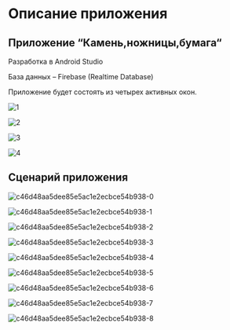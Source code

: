 # Описание приложения 
## Приложение “Камень,ножницы,бумага“

Разработка в Android Studio

База данных – Firebase (Realtime Database)

Приложение будет состоять из четырех активных окон.


![1](https://github.com/BamMaria/game_lab/assets/70711349/f4aa4420-fa49-4c56-b09d-372d7c06f6fa)


![2](https://github.com/BamMaria/game_lab/assets/70711349/cfe5abfc-77f3-4886-85e1-d0ed5026d1c7)


![3](https://github.com/BamMaria/game_lab/assets/70711349/89a3ec3b-3387-4548-a4c8-1ce6cd09568b)


![4](https://github.com/BamMaria/game_lab/assets/70711349/576a5a74-cf4e-4eb0-9d9f-b5328fa0c49a)

## Сценарий приложения 



![c46d48aa5dee85e5ac1e2ecbce54b938-0](https://github.com/BamMaria/game_lab/assets/70711349/d8f0d577-74a3-4158-8185-8d20e2ac86bd)


![c46d48aa5dee85e5ac1e2ecbce54b938-1](https://github.com/BamMaria/game_lab/assets/70711349/6edd1ade-ae50-4941-a01b-83faee8e7bd0)


![c46d48aa5dee85e5ac1e2ecbce54b938-2](https://github.com/BamMaria/game_lab/assets/70711349/46b9d312-a27c-45c6-a7ec-c3379b733190)


![c46d48aa5dee85e5ac1e2ecbce54b938-3](https://github.com/BamMaria/game_lab/assets/70711349/f63532c4-59da-455f-ad23-aec5c4ef62a9)


![c46d48aa5dee85e5ac1e2ecbce54b938-4](https://github.com/BamMaria/game_lab/assets/70711349/b9aa11c1-8f98-4453-bce3-524a118b6f58)


![c46d48aa5dee85e5ac1e2ecbce54b938-5](https://github.com/BamMaria/game_lab/assets/70711349/b71087d9-3f39-4644-a76e-43d08b06c6f6)


![c46d48aa5dee85e5ac1e2ecbce54b938-6](https://github.com/BamMaria/game_lab/assets/70711349/037832d2-7a73-456b-b54f-0a88b1725ae2)


![c46d48aa5dee85e5ac1e2ecbce54b938-7](https://github.com/BamMaria/game_lab/assets/70711349/22654f1d-db9f-4474-a465-4e268e4b8a03)

![c46d48aa5dee85e5ac1e2ecbce54b938-8](https://github.com/BamMaria/game_lab/assets/70711349/dbd39c29-382a-42c2-83af-3c2d844245a4)



